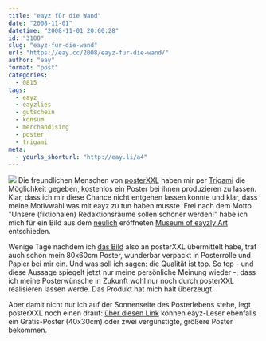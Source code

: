 ```yaml
---
title: "eayz für die Wand"
date: "2008-11-01"
datetime: "2008-11-01 20:00:28"
id: "3188"
slug: "eayz-fur-die-wand"
url: "https://eay.cc/2008/eayz-fur-die-wand/"
author: "eay"
format: "post"
categories:
  - 0815
tags:
  - eayz
  - eayzlies
  - gutschein
  - konsum
  - merchandising
  - poster
  - trigami
meta:
  - yourls_shorturl: "http://eay.li/a4"
---
```


![](/uploads/2008/eayzposter.jpg) Die freundlichen Menschen von [posterXXL](http://www.posterxxl.de/) haben mir per [Trigami](http://www.trigami.com/?ref=Eay) die Möglichkeit gegeben, kostenlos ein Poster bei ihnen produzieren zu lassen. Klar, dass ich mir diese Chance nicht entgehen lassen konnte und klar, dass meine Motivwahl was mit eayz zu tun haben musste. Frei nach dem Motto "Unsere (fiktionalen) Redaktionsräume sollen schöner werden!" habe ich mich für ein Bild aus dem [neulich](//eay.cc/2008/the-museum-of-eayzly-art/) eröffneten [Museum of eayzly Art](http://eay.cc/projekte/eayzlyart/) entschieden.

Wenige Tage nachdem ich [das Bild](http://www.flickr.com/photos/eay/145077008/) also an posterXXL übermittelt habe, traf auch schon mein 80x60cm Poster, wunderbar verpackt in Posterrolle und Papier bei mir ein. Und was soll ich sagen: die Qualität ist top. So top - und diese Aussage spiegelt jetzt nur meine persönliche Meinung wieder -, dass ich meine Posterwünsche in Zukunft wohl nur noch durch posterXXL realisieren lassen werde. Das Produkt hat mich halt überzeugt.

Aber damit nicht nur ich auf der Sonnenseite des Posterlebens stehe, legt posterXXL noch einen drauf: [über diesen Link](http://www.posterxxl.de/sonderaktion?s=karblog) können eayz-Leser ebenfalls ein Gratis-Poster (40x30cm) oder zwei vergünstigte, größere Poster bekommen.
